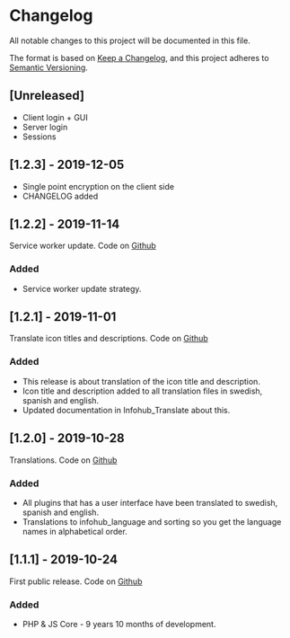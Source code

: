 # Changelog

All notable changes to this project will be documented in this file.

The format is based on [Keep a Changelog](https://keepachangelog.com/en/1.0.0/),
and this project adheres to [Semantic Versioning](https://semver.org/spec/v2.0.0.html).

## [Unreleased]
- Client login + GUI
- Server login
- Sessions

## [1.2.3] - 2019-12-05
- Single point encryption on the client side
- CHANGELOG added 

## [1.2.2] - 2019-11-14
Service worker update. Code on [Github](https://github.com/peterlembke/infohub/releases/tag/v1.2.2)

### Added
- Service worker update strategy.

## [1.2.1] - 2019-11-01
Translate icon titles and descriptions. Code on [Github](https://github.com/peterlembke/infohub/releases/tag/v1.2.1)

### Added
- This release is about translation of the icon title and description.
- Icon title and description added to all translation files in swedish, spanish and english.
- Updated documentation in Infohub_Translate about this.

## [1.2.0] - 2019-10-28
Translations. Code on [Github](https://github.com/peterlembke/infohub/releases/tag/v1.2.0)

### Added
- All plugins that has a user interface have been translated to swedish, spanish and english.
- Translations to infohub_language and sorting so you get the language names in alphabetical order.

## [1.1.1] - 2019-10-24
First public release. Code on [Github](https://github.com/peterlembke/infohub/releases/tag/v1.1.0)

### Added
- PHP & JS Core - 9 years 10 months of development. 
